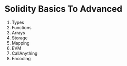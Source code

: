 # Solidity Basics To Advanced

1. Types
2. Functions
3. Arrays
4. Storage
5. Mapping
6. EVM
7. CallAnything
8. Encoding


